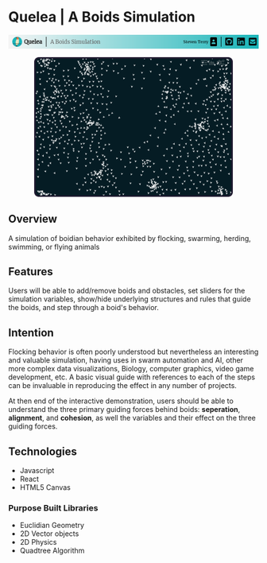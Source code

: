 # Quelea | A Boids Simulation
![Quelea Banner](./readme_imgs/banner.png)
<p align="center"><img src="./readme_imgs/c2.png" alt="Base" width="400"></p>

## Overview
A simulation of boidian behavior exhibited by flocking, swarming, herding, swimming, or flying animals

## Features
Users will be able to add/remove boids and obstacles, set sliders for the simulation variables, show/hide underlying structures and rules that guide the boids, and step through a boid's behavior.

## Intention
Flocking behavior is often poorly understood but nevertheless an interesting and valuable simulation, having uses in swarm automation and AI, other more complex data visualizations, Biology, computer graphics, video game development, etc.  A basic visual guide with references to each of the steps can be invaluable in reproducing the effect in any number of projects.

At then end of the interactive demonstration, users
should be able to understand the three primary guiding
forces behind boids: **seperation**, **alignment**, and **cohesion**, as well the variables and their effect on the three guiding forces.

## Technologies
* Javascript
* React
* HTML5 Canvas

### Purpose Built Libraries
* Euclidian Geometry
* 2D Vector objects
* 2D Physics
* Quadtree Algorithm